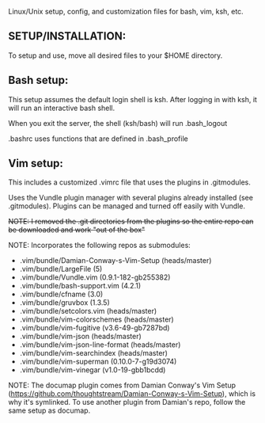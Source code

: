 Linux/Unix setup, config, and customization files for bash, vim, ksh, etc.

## SETUP/INSTALLATION:
To setup and use, move all desired files to your $HOME directory.


## Bash setup: 
This setup assumes the default login shell is ksh. After logging in with ksh, it will run an interactive bash shell. 

When you exit the server, the shell (ksh/bash) will run .bash_logout

.bashrc uses functions that are defined in .bash_profile


## Vim setup: 
This includes a customized .vimrc file that uses the plugins in .gitmodules.

Uses the Vundle plugin manager with several plugins already installed (see .gitmodules). Plugins can be managed and turned off easily with Vundle.

~~NOTE: I removed the .git directories from the plugins so the entire repo can be downloaded and work "out of the box"~~

NOTE: Incorporates the following repos as submodules:

  * .vim/bundle/Damian-Conway-s-Vim-Setup (heads/master)
  * .vim/bundle/LargeFile (5)
  * .vim/bundle/Vundle.vim (0.9.1-182-gb255382)
  * .vim/bundle/bash-support.vim (4.2.1)
  * .vim/bundle/cfname (3.0)
  * .vim/bundle/gruvbox (1.3.5)
  * .vim/bundle/setcolors.vim (heads/master)
  * .vim/bundle/vim-colorschemes (heads/master)
  * .vim/bundle/vim-fugitive (v3.6-49-gb7287bd)
  * .vim/bundle/vim-json (heads/master)
  * .vim/bundle/vim-json-line-format (heads/master)
  * .vim/bundle/vim-searchindex (heads/master)
  * .vim/bundle/vim-superman (0.10.0-7-g19d3074)
  * .vim/bundle/vim-vinegar (v1.0-19-gbb1bcdd)

NOTE: The documap plugin comes from Damian Conway's Vim Setup (https://github.com/thoughtstream/Damian-Conway-s-Vim-Setup), which is why it's symlinked.
To use another plugin from Damian's repo, follow the same setup as documap.
